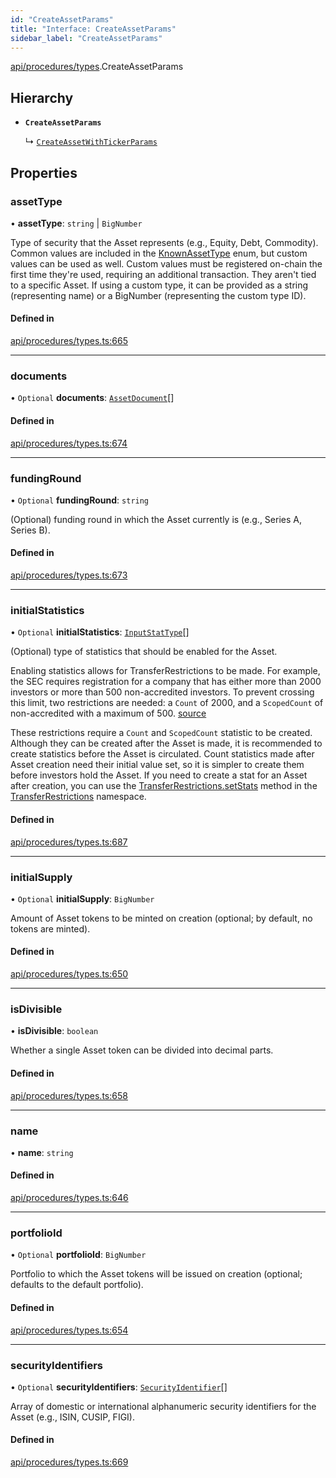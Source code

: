 ```yaml
---
id: "CreateAssetParams"
title: "Interface: CreateAssetParams"
sidebar_label: "CreateAssetParams"
---
```


[api/procedures/types](../../../../../modules/API/Procedures/Types/Types.md).CreateAssetParams

## Hierarchy

- **`CreateAssetParams`**

  ↳ [`CreateAssetWithTickerParams`](../CreateAssetWithTickerParams/CreateAssetWithTickerParams.md)

## Properties

### assetType

• **assetType**: `string` \| `BigNumber`

Type of security that the Asset represents (e.g., Equity, Debt, Commodity). Common values are included in the
  [KnownAssetType](../../../../../enums/API/Entities/Asset/Types/KnownAssetType/KnownAssetType.md) enum, but custom values can be used as well. Custom values must be registered on-chain the first time
  they're used, requiring an additional transaction. They aren't tied to a specific Asset.
  If using a custom type, it can be provided as a string (representing name) or a BigNumber (representing the custom type ID).

#### Defined in

[api/procedures/types.ts:665](https://github.com/PolymeshAssociation/polymesh-sdk/blob/fbf6882d0/src/api/procedures/types.ts#L665)

___

### documents

• `Optional` **documents**: [`AssetDocument`](../../../Entities/Asset/Types/AssetDocument/AssetDocument.md)[]

#### Defined in

[api/procedures/types.ts:674](https://github.com/PolymeshAssociation/polymesh-sdk/blob/fbf6882d0/src/api/procedures/types.ts#L674)

___

### fundingRound

• `Optional` **fundingRound**: `string`

(Optional) funding round in which the Asset currently is (e.g., Series A, Series B).

#### Defined in

[api/procedures/types.ts:673](https://github.com/PolymeshAssociation/polymesh-sdk/blob/fbf6882d0/src/api/procedures/types.ts#L673)

___

### initialStatistics

• `Optional` **initialStatistics**: [`InputStatType`](../../../../../modules/API/Entities/Types/Types.md#inputstattype)[]

(Optional) type of statistics that should be enabled for the Asset.

Enabling statistics allows for TransferRestrictions to be made. For example, the SEC requires registration for a company that
has either more than 2000 investors or more than 500 non-accredited investors. To prevent crossing this limit, two restrictions are
needed: a `Count` of 2000, and a `ScopedCount` of non-accredited with a maximum of 500. [source](https://www.sec.gov/info/smallbus/secg/jobs-act-section-12g-small-business-compliance-guide.htm)

These restrictions require a `Count` and `ScopedCount` statistic to be created. Although they can be created after the Asset is made, it is recommended to create statistics
before the Asset is circulated. Count statistics made after Asset creation need their initial value set, so it is simpler to create them before investors hold the Asset.
If you need to create a stat for an Asset after creation, you can use the [TransferRestrictions.setStats](../../../../../classes/API/Entities/Asset/Fungible/TransferRestrictions/TransferRestrictions.md#setstats) method in the [TransferRestrictions](../../../../../classes/API/Entities/Asset/Fungible/TransferRestrictions/TransferRestrictions.md) namespace.

#### Defined in

[api/procedures/types.ts:687](https://github.com/PolymeshAssociation/polymesh-sdk/blob/fbf6882d0/src/api/procedures/types.ts#L687)

___

### initialSupply

• `Optional` **initialSupply**: `BigNumber`

Amount of Asset tokens to be minted on creation (optional; by default, no tokens are minted).

#### Defined in

[api/procedures/types.ts:650](https://github.com/PolymeshAssociation/polymesh-sdk/blob/fbf6882d0/src/api/procedures/types.ts#L650)

___

### isDivisible

• **isDivisible**: `boolean`

Whether a single Asset token can be divided into decimal parts.

#### Defined in

[api/procedures/types.ts:658](https://github.com/PolymeshAssociation/polymesh-sdk/blob/fbf6882d0/src/api/procedures/types.ts#L658)

___

### name

• **name**: `string`

#### Defined in

[api/procedures/types.ts:646](https://github.com/PolymeshAssociation/polymesh-sdk/blob/fbf6882d0/src/api/procedures/types.ts#L646)

___

### portfolioId

• `Optional` **portfolioId**: `BigNumber`

Portfolio to which the Asset tokens will be issued on creation (optional; defaults to the default portfolio).

#### Defined in

[api/procedures/types.ts:654](https://github.com/PolymeshAssociation/polymesh-sdk/blob/fbf6882d0/src/api/procedures/types.ts#L654)

___

### securityIdentifiers

• `Optional` **securityIdentifiers**: [`SecurityIdentifier`](../../../Entities/Asset/Types/SecurityIdentifier/SecurityIdentifier.md)[]

Array of domestic or international alphanumeric security identifiers for the Asset (e.g., ISIN, CUSIP, FIGI).

#### Defined in

[api/procedures/types.ts:669](https://github.com/PolymeshAssociation/polymesh-sdk/blob/fbf6882d0/src/api/procedures/types.ts#L669)
